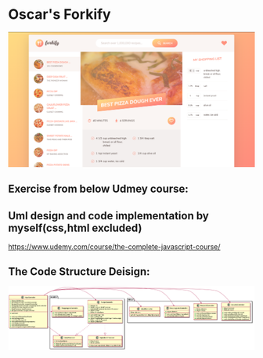 # Oscar's Forkify
![web](https://github.com/15077693d/Forkify/blob/master/img/web.png)

## Exercise from below Udmey course:
## Uml design and code implementation by myself(css,html excluded)
https://www.udemy.com/course/the-complete-javascript-course/
## The Code Structure Deisign:
![uml](https://github.com/15077693d/Forkify/blob/master/img/uml.png)
